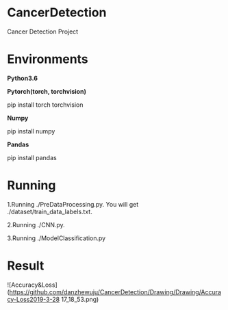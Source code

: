 # CancerDetection
Cancer Detection Project

# Environments

**Python3.6**

**Pytorch(torch, torchvision)** 

pip install torch torchvision

**Numpy**

pip install numpy

**Pandas** 

pip install pandas

# Running

1.Running ./PreDataProcessing.py. You will get ./dataset/train_data_labels.txt.

2.Running ./CNN.py.

3.Running ./ModelClassification.py

# Result

![Accuracy&Loss](https://github.com/danzhewuju/CancerDetection/Drawing/Drawing/Accuracy-Loss2019-3-28 17_18_53.png)